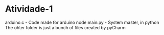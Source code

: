 # Atividade-1

arduino.c - Code made for arduino node
main.py - System master, in python
The ohter folder is just a bunch of files created by pyCharm
